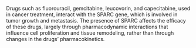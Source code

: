 Drugs such as fluorouracil, gemcitabine, leucovorin, and capecitabine, used in cancer treatment, interact with the SPARC gene, which is involved in tumor growth and metastasis. The presence of SPARC affects the efficacy of these drugs, largely through pharmacodynamic interactions that influence cell proliferation and tissue remodeling, rather than through changes in the drugs’ pharmacokinetics.
